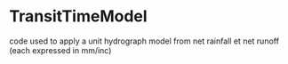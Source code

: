 # TransitTimeModel
code used to apply a unit hydrograph model from net rainfall et net runoff (each expressed in mm/inc)
